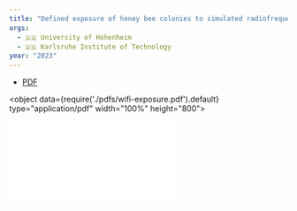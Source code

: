 ```yaml
---
title: "Defined exposure of honey bee colonies to simulated radiofrequency electromagnetic fields (RF-EMF): Negative effects on the homing ability, butn ot on brood development or longevity"
orgs:
  - 🇩🇪 University of Hohenheim
  - 🇩🇪 Karlsruhe Institute of Technology
year: "2023"
---
```

- [PDF](pdfs/wifi-exposure.pdf)

<object data={require('./pdfs/wifi-exposure.pdf').default} type="application/pdf" width="100%" height="800"></object>

![](pdfs/wifi-exposure.pdf)
